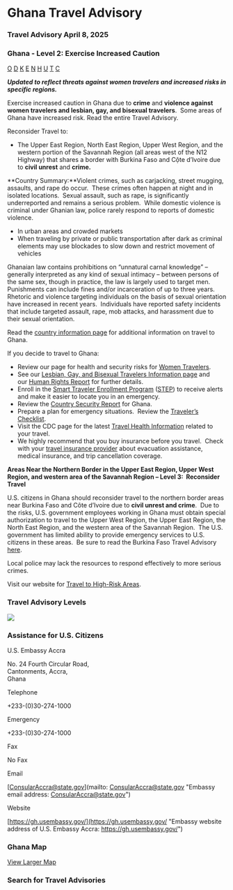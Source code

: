 # Ghana Travel Advisory

### Travel Advisory April 8, 2025

### Ghana - Level 2: Exercise Increased Caution

[O](javascript:void(0); "Tool Tip: Other")
[D](javascript:void(0); "Tool Tip: Wrongful Detention")
[K](javascript:void(0); "Tool Tip: Kidnap and Hostage")
[E](javascript:void(0); "Tool Tip: Event")
[N](javascript:void(0); "Tool Tip: Disaster")
[H](javascript:void(0); "Tool Tip: Health")
[U](javascript:void(0); "Tool Tip: Civil Unrest")
[T](javascript:void(0); "Tool Tip: Terrorism")
[C](javascript:void(0); "Tool Tip: Crimes")

***Updated to reflect threats against women travelers and increased risks in specific regions.***

Exercise increased caution in Ghana due to **crime** and **violence against women travelers and lesbian, gay, and bisexual travelers**.  Some areas of Ghana have increased risk. Read the entire Travel Advisory.

Reconsider Travel to:

* The Upper East Region, North East Region, Upper West Region, and the western portion of the Savannah Region (all areas west of the N12 Highway) that shares a border with Burkina Faso and Cộte d’Ivoire due to **civil unrest** and **crime.**

**Country Summary:**Violent crimes, such as carjacking, street mugging, assaults, and rape do occur.  These crimes often happen at night and in isolated locations.  Sexual assault, such as rape, is significantly underreported and remains a serious problem.  While domestic violence is criminal under Ghanian law, police rarely respond to reports of domestic violence.

* In urban areas and crowded markets
* When traveling by private or public transportation after dark as criminal elements may use blockades to slow down and restrict movement of vehicles

Ghanaian law contains prohibitions on “unnatural carnal knowledge” – generally interpreted as any kind of sexual intimacy – between persons of the same sex, though in practice, the law is largely used to target men.  Punishments can include fines and/or incarceration of up to three years.  Rhetoric and violence targeting individuals on the basis of sexual orientation have increased in recent years.  Individuals have reported safety incidents that include targeted assault, rape, mob attacks, and harassment due to their sexual orientation.

Read the [country information page](https://travel.state.gov/content/travel/en/international-travel/International-Travel-Country-Information-Pages/Ghana.html) for additional information on travel to Ghana.

If you decide to travel to Ghana:

* Review our page for health and security risks for [Women Travelers](https://travel.state.gov/content/travel/en/international-travel/before-you-go/travelers-with-special-considerations/women-travelers.html).
* See our [Lesbian, Gay, and Bisexual Travelers Information page](https://travel.state.gov/content/travel/en/international-travel/before-you-go/travelers-with-special-considerations/lgb.html) and  our [Human Rights Report](https://www.state.gov/reports/2023-country-reports-on-human-rights-practices/ghana/) for further details.
* Enroll in the [Smart Traveler Enrollment Program](https://step.state.gov/step/) ([STEP](https://step.state.gov/step/)) to receive alerts and make it easier to locate you in an emergency.
* Review the [Country Security Report](https://www.osac.gov/Content/Report/59b606e3-59bc-48e5-ab3b-1ca4b5396238) for Ghana.
* Prepare a plan for emergency situations.  Review the [Traveler’s Checklist](https://travel.state.gov/content/passports/en/go/checklist.html).
* Visit the CDC page for the latest [Travel Health Information](https://wwwnc.cdc.gov/travel/destinations/traveler/none/ghana?s_cid=ncezid-dgmq-travel-single-001) related to your travel.
* We highly recommend that you buy insurance before you travel.  Check with your [travel insurance provider](https://travel.state.gov/content/travel/en/international-travel/before-you-go/your-health-abroad/Insurance_Coverage_Overseas.html) about evacuation assistance, medical insurance, and trip cancellation coverage.

**Areas Near the Northern Border in the Upper East Region, Upper West Region, and western area of the Savannah Region – Level 3:  Reconsider Travel**

U.S. citizens in Ghana should reconsider travel to the northern border areas near Burkina Faso and Côte d’Ivoire due to **civil unrest and crime**.  Due to the risks, U.S. government employees working in Ghana must obtain special authorization to travel to the Upper West Region, the Upper East Region, the North East Region, and the western area of the Savannah Region.  The U.S. government has limited ability to provide emergency services to U.S. citizens in these areas.  Be sure to read the Burkina Faso Travel Advisory [here](https://travel.state.gov/content/travel/en/traveladvisories/traveladvisories/burkina-faso-travel-advisory.html).

Local police may lack the resources to respond effectively to more serious crimes.

Visit our website for [Travel to High-Risk Areas](https://travel.state.gov/content/passports/en/go/TraveltoHighRiskAreas.html).

### Travel Advisory Levels

[![](/content/dam/NEWTravelAssets/images/travel-levelv2.svg)](/content/travel/en/international-travel/before-you-go/about-our-new-products.html "Travel Advisory Levels")

### Assistance for U.S. Citizens

U.S. Embassy Accra

No. 24 Fourth Circular Road,  
Cantonments, Accra,  
Ghana

Telephone

+233-(0)30-274-1000

Emergency

+233-(0)30-274-1000

Fax

No Fax

Email

[ConsularAccra@state.gov](mailto: ConsularAccra@state.gov "Embassy email address: ConsularAccra@state.gov")

Website

[https://gh.usembassy.gov/](https://gh.usembassy.gov/ "Embassy website address of U.S. Embassy Accra: https://gh.usembassy.gov/")

### Ghana Map

[View Larger Map](https://travelmaps.state.gov/TSGMap/?extent=-7.691877052,4.564547103,5.606303709,11.467937066 "Map of Ghana")



### Search for Travel Advisories
